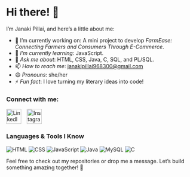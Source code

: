 # Hi there! 👋  

I’m Janaki Pillai, and here’s a little about me:  

- 🔭 I’m currently working on: A mini project to develop *FarmEase: Connecting Farmers and Consumers
Through E-Commerce*.  
- 🌱 *I’m currently learning*: JavaScript.  
- 💬 *Ask me about*: HTML, CSS, Java, C, SQL, and PL/SQL.  
- 📫 *How to reach me*: janakipillai968300@gmail.com  
- 😄 *Pronouns*: she/her  
- ⚡ *Fun fact*: I love turning my literary ideas into code!  

### Connect with me:  

<div style="display: flex; align-items: center; gap: 15px;">
    <a href="https://www.linkedin.com/in/janaki-pillai-6b0b2531a" target="_blank" style="text-decoration: none;">
        <img src="https://upload.wikimedia.org/wikipedia/commons/c/ca/LinkedIn_logo_initials.png" alt="LinkedIn" width="40" height="40">
    </a>
    <a href="https://www.instagram.com/elusive_spirit_00/profilecard/?igsh=MXNqa3BjODV2eXF6dw==" target="_blank" style="text-decoration: none;">
        <img src="https://upload.wikimedia.org/wikipedia/commons/a/a5/Instagram_icon.png" alt="Instagram" width="40" height="40">
    </a>
</div>

### Languages & Tools I Know

![HTML](https://upload.wikimedia.org/wikipedia/commons/thumb/3/3f/HTML5_logo_and_wordmark.svg/320px-HTML5_logo_and_wordmark.svg.png)
![CSS](https://upload.wikimedia.org/wikipedia/commons/thumb/6/64/CSS3_logo.svg/320px-CSS3_logo.svg.png)
![JavaScript](https://upload.wikimedia.org/wikipedia/commons/thumb/6/63/JavaScript_logo_2.svg/320px-JavaScript_logo_2.svg.png)
![Java](https://upload.wikimedia.org/wikipedia/commons/thumb/3/30/Java_logo_icon_2019.svg/320px-Java_logo_icon_2019.svg.png)
![MySQL](https://upload.wikimedia.org/wikipedia/commons/thumb/d/dd/MySQL_logo.svg/320px-MySQL_logo.svg.png)
![C](https://upload.wikimedia.org/wikipedia/commons/thumb/1/19/C_Programming_Language.svg/320px-C_Programming_Language.svg.png)


Feel free to check out my repositories or drop me a message. Let’s build something amazing together! 🚀
